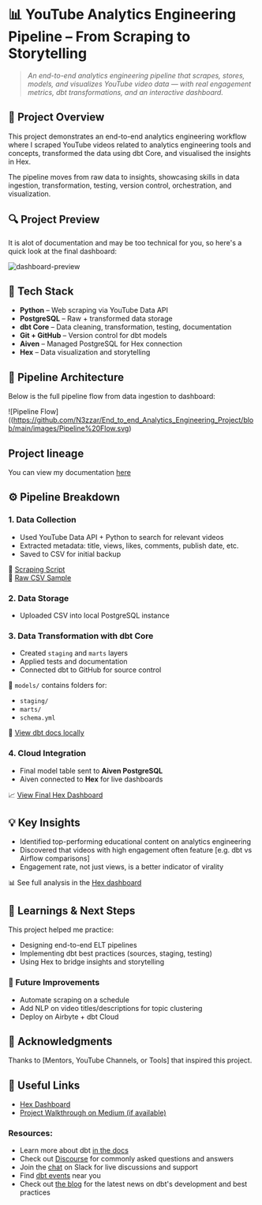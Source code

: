 # 📊 YouTube Analytics Engineering Pipeline – From Scraping to Storytelling
> *An end-to-end analytics engineering pipeline that scrapes, stores, models, and visualizes YouTube video data — with real engagement metrics, dbt transformations, and an interactive dashboard.*  


## 🚀 Project Overview

This project demonstrates an end-to-end analytics engineering workflow where I scraped YouTube videos related to analytics engineering tools and concepts, transformed the data using dbt Core, and visualised the insights in Hex.

The pipeline moves from raw data to insights, showcasing skills in data ingestion, transformation, testing, version control, orchestration, and visualization.

## 🔍 Project Preview

It is alot of documentation and may be too technical for you, so here's a quick look at the final dashboard:

![dashboard-preview](images/dashboard-preview.png)


## 🧰 Tech Stack

- **Python** – Web scraping via YouTube Data API
- **PostgreSQL** – Raw + transformed data storage
- **dbt Core** – Data cleaning, transformation, testing, documentation
- **Git + GitHub** – Version control for dbt models
- **Aiven** – Managed PostgreSQL for Hex connection
- **Hex** – Data visualization and storytelling

## 🔄 Pipeline Architecture

Below is the full pipeline flow from data ingestion to dashboard:

![Pipeline Flow]((https://github.com/N3zzar/End_to_end_Analytics_Engineering_Project/blob/main/images/Pipeline%20Flow.svg)

## Project lineage

You can view my documentation [here](https://luxury-pixie-36f938.netlify.app/)


## ⚙️ Pipeline Breakdown

### 1. Data Collection
- Used YouTube Data API + Python to search for relevant videos
- Extracted metadata: title, views, likes, comments, publish date, etc.
- Saved to CSV for initial backup

📁 [Scraping Script](./scripts/youtube_scraper.py)  
📄 [Raw CSV Sample](./data/youtube_raw_data.csv)

### 2. Data Storage
- Uploaded CSV into local PostgreSQL instance

### 3. Data Transformation with dbt Core
- Created `staging` and `marts` layers
- Applied tests and documentation
- Connected dbt to GitHub for source control

📂 `models/` contains folders for:
- `staging/`
- `marts/`
- `schema.yml`

🧾 [View dbt docs locally](./dbt_docs/index.html)

### 4. Cloud Integration
- Final model table sent to **Aiven PostgreSQL**
- Aiven connected to **Hex** for live dashboards

📈 [View Final Hex Dashboard](https://app.hex.tech/your-dashboard-link)

## 💡 Key Insights

- Identified top-performing educational content on analytics engineering
- Discovered that videos with high engagement often feature [e.g. dbt vs Airflow comparisons]
- Engagement rate, not just views, is a better indicator of virality

📊 See full analysis in the [Hex dashboard](https://app.hex.tech/your-dashboard-link)



## 📌 Learnings & Next Steps

This project helped me practice:
- Designing end-to-end ELT pipelines
- Implementing dbt best practices (sources, staging, testing)
- Using Hex to bridge insights and storytelling

### 🔮 Future Improvements
- Automate scraping on a schedule
- Add NLP on video titles/descriptions for topic clustering
- Deploy on Airbyte + dbt Cloud


## 🙏 Acknowledgments

Thanks to [Mentors, YouTube Channels, or Tools] that inspired this project.




## 🔗 Useful Links

- [Hex Dashboard](https://app.hex.tech/your-dashboard-link)
- [Project Walkthrough on Medium (if available)](https://medium.com/your-link)














### Resources:
- Learn more about dbt [in the docs](https://docs.getdbt.com/docs/introduction)
- Check out [Discourse](https://discourse.getdbt.com/) for commonly asked questions and answers
- Join the [chat](https://community.getdbt.com/) on Slack for live discussions and support
- Find [dbt events](https://events.getdbt.com) near you
- Check out [the blog](https://blog.getdbt.com/) for the latest news on dbt's development and best practices



